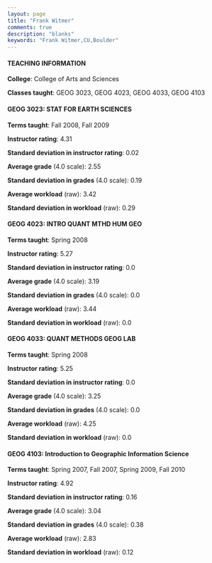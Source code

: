 ```yaml
---
layout: page
title: "Frank Witmer" 
comments: true
description: "blanks"
keywords: "Frank Witmer,CU,Boulder"
---
```

<head>
<script src="https://ajax.googleapis.com/ajax/libs/jquery/2.1.3/jquery.min.js"></script>
<script src="https://dl.dropboxusercontent.com/s/pc42nxpaw1ea4o9/highcharts.js?dl=0"></script>
<!-- <script src="../assets/js/highcharts.js"></script> -->
<style type="text/css">@font-face {
	font-family: "Bebas Neue";
	src: url(https://www.filehosting.org/file/details/544349/BebasNeue Regular.otf) format("opentype");
	}
	h1.Bebas { 
		font-family: "Bebas Neue", Verdana, Tahoma;
	}
</style>
</head>
	   
#### TEACHING INFORMATION

**College**: College of Arts and Sciences

**Classes taught**: GEOG 3023, GEOG 4023, GEOG 4033, GEOG 4103

#### GEOG 3023: STAT FOR EARTH SCIENCES

**Terms taught**: Fall 2008, Fall 2009

**Instructor rating**: 4.31

**Standard deviation in instructor rating**: 0.02

**Average grade** (4.0 scale): 2.55

**Standard deviation in grades** (4.0 scale): 0.19

**Average workload** (raw): 3.42

**Standard deviation in workload** (raw): 0.29

#### GEOG 4023: INTRO QUANT MTHD HUM GEO

**Terms taught**: Spring 2008

**Instructor rating**: 5.27

**Standard deviation in instructor rating**: 0.0

**Average grade** (4.0 scale): 3.19

**Standard deviation in grades** (4.0 scale): 0.0

**Average workload** (raw): 3.44

**Standard deviation in workload** (raw): 0.0

#### GEOG 4033: QUANT METHODS GEOG LAB

**Terms taught**: Spring 2008

**Instructor rating**: 5.25

**Standard deviation in instructor rating**: 0.0

**Average grade** (4.0 scale): 3.25

**Standard deviation in grades** (4.0 scale): 0.0

**Average workload** (raw): 4.25

**Standard deviation in workload** (raw): 0.0

#### GEOG 4103: Introduction to Geographic Information Science

**Terms taught**: Spring 2007, Fall 2007, Spring 2009, Fall 2010

**Instructor rating**: 4.92

**Standard deviation in instructor rating**: 0.16

**Average grade** (4.0 scale): 3.04

**Standard deviation in grades** (4.0 scale): 0.38

**Average workload** (raw): 2.83

**Standard deviation in workload** (raw): 0.12


